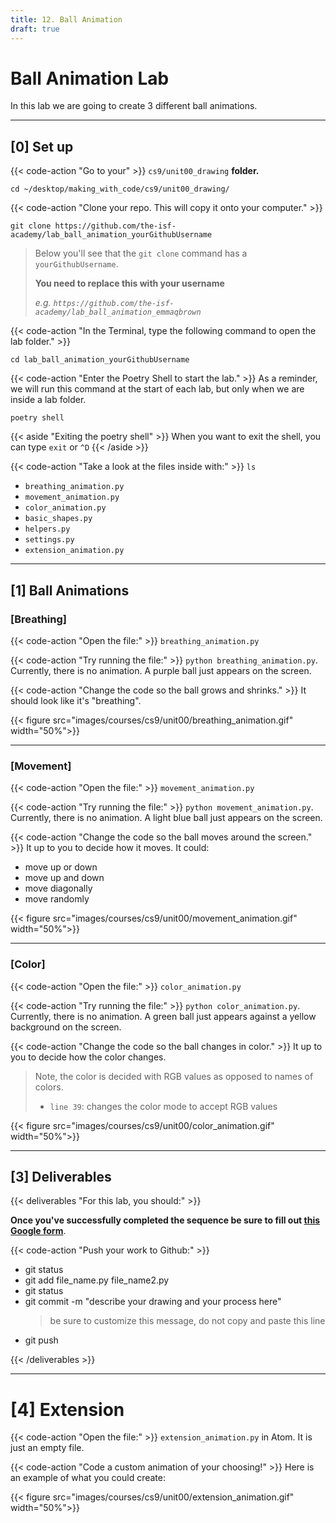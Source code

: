 ```yaml
---
title: 12. Ball Animation
draft: true
---
```


# Ball Animation Lab

In this lab we are going to create 3 different ball animations.

---

## [0] Set up


{{< code-action "Go to your" >}} `cs9/unit00_drawing` **folder.**

```shell
cd ~/desktop/making_with_code/cs9/unit00_drawing/
```

{{< code-action "Clone your repo. This will copy it onto your computer." >}}  
```shell
git clone https://github.com/the-isf-academy/lab_ball_animation_yourGithubUsername
```
> Below you'll see that the `git clone` command has a `yourGithubUsername`. 
>
> **You need to replace this with your username**
>
> *e.g. `https://github.com/the-isf-academy/lab_ball_animation_emmaqbrown`*


{{< code-action "In the Terminal, type the following command to open the lab folder." >}}
```shell
cd lab_ball_animation_yourGithubUsername
```

{{< code-action "Enter the Poetry Shell to start the lab." >}} As a reminder, we will run this command at the start of each lab, but only when we are inside a lab folder.
```shell
poetry shell
```

{{< aside "Exiting the poetry shell" >}}
When you want to exit the shell, you can type `exit` or `^D`
{{< /aside >}}

{{< code-action "Take a look at the files inside with:" >}} `ls`
- `breathing_animation.py`
- `movement_animation.py`
- `color_animation.py`
- `basic_shapes.py`
- `helpers.py`
- `settings.py`
- `extension_animation.py`

---

## [1] Ball Animations


### [Breathing]

{{< code-action "Open the file:" >}} `breathing_animation.py`

{{< code-action "Try running the file:" >}} `python breathing_animation.py`. Currently, there is no animation. A purple ball just appears on the screen. 

{{< code-action "Change the code so the ball grows and shrinks." >}} It should look like it's "breathing".

{{< figure src="images/courses/cs9/unit00/breathing_animation.gif" width="50%">}}

---



### [Movement]

{{< code-action "Open the file:" >}} `movement_animation.py`

{{< code-action "Try running the file:" >}} `python movement_animation.py`. Currently, there is no animation. A light blue ball just appears on the screen. 

{{< code-action "Change the code so the ball moves around the screen." >}} It up to you to decide how it moves. It could:
- move up or down
- move up and down
- move diagonally
- move randomly 

{{< figure src="images/courses/cs9/unit00/movement_animation.gif" width="50%">}}


---


### [Color]

{{< code-action "Open the file:" >}} `color_animation.py`

{{< code-action "Try running the file:" >}} `python color_animation.py`. Currently, there is no animation. A green ball just appears against a yellow background on the screen.

{{< code-action "Change the code so the ball changes in color." >}} It up to you to decide how the color changes.
> Note, the color is decided with RGB values as opposed to names of colors. 
> 
> - `line 39`: changes the color mode to accept RGB values

{{< figure src="images/courses/cs9/unit00/color_animation.gif" width="50%">}}


---

## [3] Deliverables


{{< deliverables "For this lab, you should:" >}}

**Once you've successfully completed the sequence be sure to fill out [this Google form](https://docs.google.com/forms/d/e/1FAIpQLScz0x6-s3GRD9P7oZlcqq24XifGDTw9BQ_j8t8TIqqRYw0naw/viewform?usp=sf_link)**.


{{< code-action "Push your work to Github:" >}}
- git status
- git add file_name.py file_name2.py
- git status
- git commit -m "describe your drawing and your process here"
  > be sure to customize this message, do not copy and paste this line
- git push

{{< /deliverables >}}


---

# [4] Extension


{{< code-action "Open the file:" >}} `extension_animation.py` in Atom. It is just an empty file. 


{{< code-action "Code a custom animation of your choosing!" >}} Here is an example of what you could create:

{{< figure src="images/courses/cs9/unit00/extension_animation.gif" width="50%">}}

